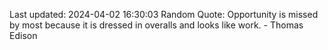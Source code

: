 Last updated: 2024-04-02 16:30:03
Random Quote: Opportunity is missed by most because it is dressed in overalls and looks like work. - Thomas Edison